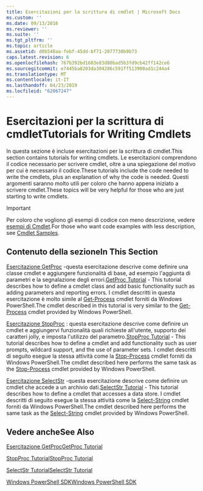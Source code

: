 ```yaml
---
title: Esercitazioni per la scrittura di cmdlet | Microsoft Docs
ms.custom: ''
ms.date: 09/13/2016
ms.reviewer: ''
ms.suite: ''
ms.tgt_pltfrm: ''
ms.topic: article
ms.assetid: d0b548aa-febf-45dd-bf71-2077730b9b73
caps.latest.revision: 6
ms.openlocfilehash: 767b392bd1603e83d80bad5b3fd9cb42ff142ce6
ms.sourcegitcommit: e7445ba8203da304286c591ff513900ad1c244a4
ms.translationtype: MT
ms.contentlocale: it-IT
ms.lasthandoff: 04/23/2019
ms.locfileid: "62067247"
---
```

# <a name="tutorials-for-writing-cmdlets"></a><span data-ttu-id="52dd0-102">Esercitazioni per la scrittura di cmdlet</span><span class="sxs-lookup"><span data-stu-id="52dd0-102">Tutorials for Writing Cmdlets</span></span>

<span data-ttu-id="52dd0-103">In questa sezione è incluse esercitazioni per la scrittura di cmdlet.</span><span class="sxs-lookup"><span data-stu-id="52dd0-103">This section contains tutorials for writing cmdlets.</span></span> <span data-ttu-id="52dd0-104">Le esercitazioni comprendono il codice necessario per scrivere cmdlet, oltre a una spiegazione del motivo per cui è necessario il codice.</span><span class="sxs-lookup"><span data-stu-id="52dd0-104">These tutorials include the code needed to write the cmdlets, plus an explanation of why the code is needed.</span></span> <span data-ttu-id="52dd0-105">Questi argomenti saranno molto utili per coloro che hanno appena iniziato a scrivere cmdlet.</span><span class="sxs-lookup"><span data-stu-id="52dd0-105">These topics will be very helpful for those who are just starting to write cmdlets.</span></span>

> [!IMPORTANT]
> <span data-ttu-id="52dd0-106">Per coloro che vogliono gli esempi di codice con meno descrizione, vedere [esempi di Cmdlet](./cmdlet-samples.md).</span><span class="sxs-lookup"><span data-stu-id="52dd0-106">For those who want code examples with less description, see [Cmdlet Samples](./cmdlet-samples.md).</span></span>

## <a name="in-this-section"></a><span data-ttu-id="52dd0-107">Contenuto della sezione</span><span class="sxs-lookup"><span data-stu-id="52dd0-107">In This Section</span></span>

<span data-ttu-id="52dd0-108">[Esercitazione GetProc](./getproc-tutorial.md) -questa esercitazione descrive come definire una classe cmdlet e aggiungere funzionalità di base, ad esempio l'aggiunta di parametri e la segnalazione degli errori.</span><span class="sxs-lookup"><span data-stu-id="52dd0-108">[GetProc Tutorial](./getproc-tutorial.md) - This tutorial describes how to define a cmdlet class and add basic functionality such as adding parameters and reporting errors.</span></span> <span data-ttu-id="52dd0-109">I cmdlet descritti in questa esercitazione è molto simile al [Get-Process](/powershell/module/Microsoft.PowerShell.Management/Get-Process) cmdlet forniti da Windows PowerShell.</span><span class="sxs-lookup"><span data-stu-id="52dd0-109">The cmdlet described in this tutorial is very similar to the [Get-Process](/powershell/module/Microsoft.PowerShell.Management/Get-Process) cmdlet provided by Windows PowerShell.</span></span>

<span data-ttu-id="52dd0-110">[Esercitazione StopProc](./stopproc-tutorial.md) : questa esercitazione descrive come definire un cmdlet e aggiungervi funzionalità quali richieste all'utente, supporto dei caratteri jolly, e imposta l'utilizzo del parametro.</span><span class="sxs-lookup"><span data-stu-id="52dd0-110">[StopProc Tutorial](./stopproc-tutorial.md) - This tutorial describes how to define a cmdlet and add functionality such as user prompts, wildcard support, and the use of parameter sets.</span></span> <span data-ttu-id="52dd0-111">I cmdlet descritti di seguito esegue la stessa attività come la [Stop-Process](/powershell/module/Microsoft.PowerShell.Management/Stop-Process) cmdlet forniti da Windows PowerShell.</span><span class="sxs-lookup"><span data-stu-id="52dd0-111">The cmdlet described here performs the same task as the [Stop-Process](/powershell/module/Microsoft.PowerShell.Management/Stop-Process) cmdlet provided by Windows PowerShell.</span></span>

<span data-ttu-id="52dd0-112">[Esercitazione SelectStr](./selectstr-tutorial.md) -questa esercitazione descrive come definire un cmdlet che accede a un archivio dati.</span><span class="sxs-lookup"><span data-stu-id="52dd0-112">[SelectStr Tutorial](./selectstr-tutorial.md) - This tutorial describes how to define a cmdlet that accesses a data store.</span></span> <span data-ttu-id="52dd0-113">I cmdlet descritti di seguito esegue la stessa attività come la [Select-String](/powershell/module/microsoft.powershell.utility/select-string) cmdlet forniti da Windows PowerShell.</span><span class="sxs-lookup"><span data-stu-id="52dd0-113">The cmdlet described here performs the same task as the [Select-String](/powershell/module/microsoft.powershell.utility/select-string) cmdlet provided by Windows PowerShell.</span></span>

## <a name="see-also"></a><span data-ttu-id="52dd0-114">Vedere anche</span><span class="sxs-lookup"><span data-stu-id="52dd0-114">See Also</span></span>

[<span data-ttu-id="52dd0-115">Esercitazione GetProc</span><span class="sxs-lookup"><span data-stu-id="52dd0-115">GetProc Tutorial</span></span>](./getproc-tutorial.md)

[<span data-ttu-id="52dd0-116">StopProc Tutorial</span><span class="sxs-lookup"><span data-stu-id="52dd0-116">StopProc Tutorial</span></span>](./stopproc-tutorial.md)

[<span data-ttu-id="52dd0-117">SelectStr Tutorial</span><span class="sxs-lookup"><span data-stu-id="52dd0-117">SelectStr Tutorial</span></span>](./selectstr-tutorial.md)

[<span data-ttu-id="52dd0-118">Windows PowerShell SDK</span><span class="sxs-lookup"><span data-stu-id="52dd0-118">Windows PowerShell SDK</span></span>](../windows-powershell-reference.md)
